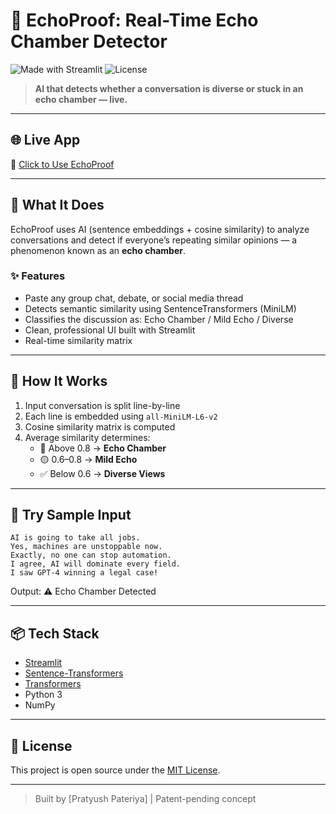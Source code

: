 
# 🔁 EchoProof: Real-Time Echo Chamber Detector

![Made with Streamlit](https://img.shields.io/badge/Made%20with-Streamlit-1f6f8b.svg)
![License](https://img.shields.io/badge/license-MIT-green)

> **AI that detects whether a conversation is diverse or stuck in an echo chamber — live.**

---

## 🌐 Live App

🔗 [Click to Use EchoProof](https://p-echo-proof-snqqkhesa7dqe4dytuxjeh.streamlit.app/)

---

## 🚀 What It Does

EchoProof uses AI (sentence embeddings + cosine similarity) to analyze conversations and detect if everyone’s repeating similar opinions — a phenomenon known as an **echo chamber**.

### ✨ Features
- Paste any group chat, debate, or social media thread
- Detects semantic similarity using SentenceTransformers (MiniLM)
- Classifies the discussion as: Echo Chamber / Mild Echo / Diverse
- Clean, professional UI built with Streamlit
- Real-time similarity matrix

---

## 🧠 How It Works

1. Input conversation is split line-by-line  
2. Each line is embedded using `all-MiniLM-L6-v2`  
3. Cosine similarity matrix is computed  
4. Average similarity determines:
   - 🔴 Above 0.8 → **Echo Chamber**
   - 🟡 0.6–0.8 → **Mild Echo**
   - ✅ Below 0.6 → **Diverse Views**

---

## 🧪 Try Sample Input

```
AI is going to take all jobs.
Yes, machines are unstoppable now.
Exactly, no one can stop automation.
I agree, AI will dominate every field.
I saw GPT-4 winning a legal case!
```

Output: ⚠️ Echo Chamber Detected

---

## 📦 Tech Stack

- [Streamlit](https://streamlit.io/)
- [Sentence-Transformers](https://www.sbert.net/)
- [Transformers](https://huggingface.co/docs/transformers/)
- Python 3
- NumPy

---

## 🧾 License

This project is open source under the [MIT License](LICENSE).

---

> Built by [Pratyush Pateriya] | Patent-pending concept
